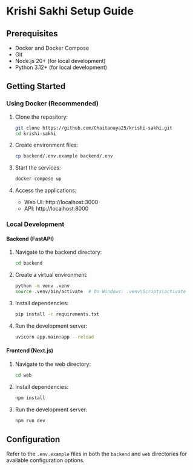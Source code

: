 # Krishi Sakhi Setup Guide

## Prerequisites

- Docker and Docker Compose
- Git
- Node.js 20+ (for local development)
- Python 3.12+ (for local development)

## Getting Started

### Using Docker (Recommended)

1. Clone the repository:
   ```bash
   git clone https://github.com/Chaitanaya25/krishi-sakhi.git
   cd krishi-sakhi
   ```

2. Create environment files:
   ```bash
   cp backend/.env.example backend/.env
   ```

3. Start the services:
   ```bash
   docker-compose up
   ```

4. Access the applications:
   - Web UI: http://localhost:3000
   - API: http://localhost:8000

### Local Development

#### Backend (FastAPI)

1. Navigate to the backend directory:
   ```bash
   cd backend
   ```

2. Create a virtual environment:
   ```bash
   python -m venv .venv
   source .venv/bin/activate  # On Windows: .venv\Scripts\activate
   ```

3. Install dependencies:
   ```bash
   pip install -r requirements.txt
   ```

4. Run the development server:
   ```bash
   uvicorn app.main:app --reload
   ```

#### Frontend (Next.js)

1. Navigate to the web directory:
   ```bash
   cd web
   ```

2. Install dependencies:
   ```bash
   npm install
   ```

3. Run the development server:
   ```bash
   npm run dev
   ```

## Configuration

Refer to the `.env.example` files in both the `backend` and `web` directories for available configuration options.